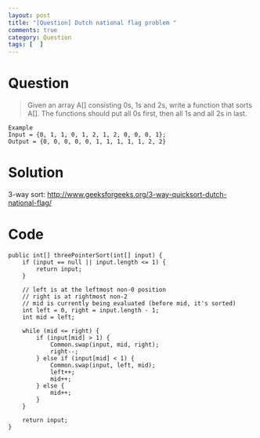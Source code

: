 ```yaml
---
layout: post
title: "[Question] Dutch national flag problem "
comments: true
category: Question
tags: [  ]
---
```


# Question

> Given an array A[] consisting 0s, 1s and 2s, write a function that sorts A[]. The functions should put all 0s first, then all 1s and all 2s in last.

    Example
    Input = {0, 1, 1, 0, 1, 2, 1, 2, 0, 0, 0, 1};
    Output = {0, 0, 0, 0, 0, 1, 1, 1, 1, 1, 2, 2}

# Solution

3-way sort: http://www.geeksforgeeks.org/3-way-quicksort-dutch-national-flag/

# Code

	public int[] threePointerSort(int[] input) {
		if (input == null || input.length <= 1) {
			return input;
		}

		// left is at the leftmost non-0 position
		// right is at rightmost non-2
		// mid is currently being evaluated (before mid, it's sorted)
		int left = 0, right = input.length - 1;
		int mid = left;
		
		while (mid <= right) {
			if (input[mid] > 1) {
				Common.swap(input, mid, right);
				right--;
			} else if (input[mid] < 1) {
				Common.swap(input, left, mid);
				left++;
				mid++;
			} else {
				mid++;
			}
		}

		return input;
	}
